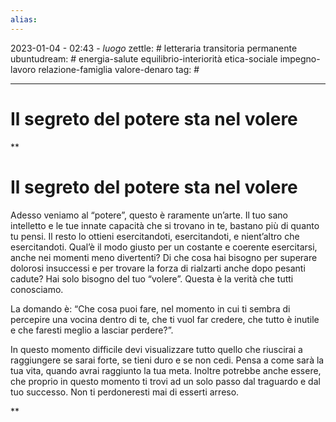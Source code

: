 ```yaml
---
alias: 
---
```

2023-01-04 - 02:43 - *luogo*
zettle: # letteraria transitoria permanente
ubuntudream: # energia-salute equilibrio-interiorità etica-sociale impegno-lavoro relazione-famiglia valore-denaro 
tag: #

---
# Il segreto del potere sta nel volere

**

# Il segreto del potere sta nel volere

Adesso veniamo al “potere”, questo è raramente un’arte. Il tuo sano intelletto e le tue innate capacità che si trovano in te, bastano più di quanto tu pensi. Il resto lo ottieni esercitandoti, esercitandoti, e nient’altro che esercitandoti. Qual’è il modo giusto per un costante e coerente esercitarsi, anche nei momenti meno divertenti? Di che cosa hai bisogno per superare dolorosi insuccessi e per trovare la forza di rialzarti anche dopo pesanti cadute? Hai solo bisogno del tuo “volere”. Questa è la verità che tutti conosciamo.

La domando è: “Che cosa puoi fare, nel momento in cui ti sembra di percepire una vocina dentro di te, che ti vuol far credere, che tutto è inutile e che faresti meglio a lasciar perdere?”.

In questo momento difficile devi visualizzare tutto quello che riuscirai a raggiungere se sarai forte, se tieni duro e se non cedi. Pensa a come sarà la tua vita, quando avrai raggiunto la tua meta. Inoltre potrebbe anche essere, che proprio in questo momento ti trovi ad un solo passo dal traguardo e dal tuo successo. Non ti perdoneresti mai di esserti arreso.

**